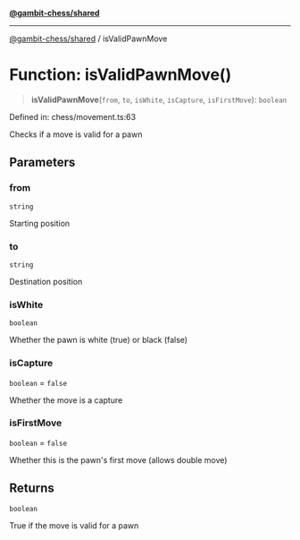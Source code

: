 [**@gambit-chess/shared**](../README.md)

***

[@gambit-chess/shared](../globals.md) / isValidPawnMove

# Function: isValidPawnMove()

> **isValidPawnMove**(`from`, `to`, `isWhite`, `isCapture`, `isFirstMove`): `boolean`

Defined in: chess/movement.ts:63

Checks if a move is valid for a pawn

## Parameters

### from

`string`

Starting position

### to

`string`

Destination position

### isWhite

`boolean`

Whether the pawn is white (true) or black (false)

### isCapture

`boolean` = `false`

Whether the move is a capture

### isFirstMove

`boolean` = `false`

Whether this is the pawn's first move (allows double move)

## Returns

`boolean`

True if the move is valid for a pawn
